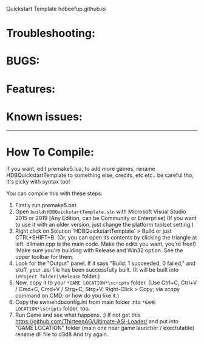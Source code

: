 Quickstart Template
hdbeefup.github.io

# Troubleshooting:

# BUGS:

# Features:


# Known issues:

------------------------------------------------------------------------------------------------------------
# How To Compile:
if you want, edit premake5.lua, to add more games, rename HDBQuickstartTemplate to something else, credits, etc etc.. be careful tho, it's picky with syntax too!


You can compile this with these steps:

1) Firstly run premake5.bat
2) Open `build\HDBQuickstartTemplate.sln` with Microsoft Visual Studio 2015 or 2019 [Any Edition, can be Community or Enterprise]
(If you want to use it with an older version, just change the platform toolset setting.)
3) Right click on Solution 'HDBQuickstartTemplate' > Build or just CTRL+SHIFT+B. (Or, you can open its contents by clicking the triangle at left. dllmain.cpp is the main code. Make the edits you want, you're free!)
!Make sure you're building with Release and Win32 option. See the upper toolbar for them.
4) Look for the "Output" panel. If it says "Build: 1 succeeded, 0 failed," and stuff, your .asi file has been successfully built. (It will be built into `(Project folder)\Release` folder.)
5) Now, copy it to your `*GAME LOCATION*\scripts` folder. (Use Ctrl+C, Ctrl+V / Cmd+C, Cmd+V / Strg+C, Strg+V; Right-Click > Copy; via xcopy command on CMD; or how do you like it.)
6) Copy the swinehdbconfig.ini from main folder into `*GAME LOCATION*\scripts` folder, too.
7) Run Game and see what happens. :)
If not get this https://github.com/ThirteenAG/Ultimate-ASI-Loader/ and put into "GAME LOCATION" folder (main one near game launcher / exectutable) rename dll file to d3d8 And try again.
